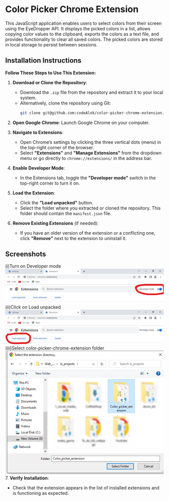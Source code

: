 # Color Picker Chrome Extension

This JavaScript application enables users to select colors from their screen using the EyeDropper API. It displays the picked colors in a list, allows copying color values to the clipboard, exports the colors as a text file, and provides functionality to clear all saved colors. The picked colors are stored in local storage to persist between sessions.

## Installation Instructions

**Follow These Steps to Use This Extension:**

1. **Download or Clone the Repository**:
   - Download the `.zip` file from the repository and extract it to your local system.
   - Alternatively, clone the repository using Git:
     ```bash
     git clone git@github.com:codeAlok/color-picker-chrome-extension.git
     ```

2. **Open Google Chrome**:
   Launch Google Chrome on your computer.

3. **Navigate to Extensions**:
   - Open Chrome’s settings by clicking the three vertical dots (menu) in the top-right corner of the browser.
   - Select **"Extensions"** and **"Manage Extensions"** from the dropdown menu or go directly to `chrome://extensions/` in the address bar.

4. **Enable Developer Mode**:
   - In the Extensions tab, toggle the **"Developer mode"** switch in the top-right corner to turn it on.

5. **Load the Extension**:
   - Click the **"Load unpacked"** button.
   - Select the folder where you extracted or cloned the repository. This folder should contain the `manifest.json` file.

6. **Remove Existing Extensions** (if needed):
   - If you have an older version of the extension or a conflicting one, click **"Remove"** next to the extension to uninstall it.

## Screenshots
  (i)Turn on Developer mode
  ![Screeshot](images/Screenshort1.jpg)
   (ii)Click on Load unpacked
   ![Screenshot](images/Screenshort2.jpg)
   (iii)Select color-picker-chrome-extension folder
   ![Screenshot](images/Screenshort3.png)
7. **Verify Installation**:
   - Check that the extension appears in the list of installed extensions and is functioning as expected.


